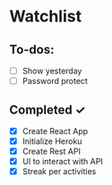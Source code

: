 # Watchlist

## To-dos:

- [ ] Show yesterday 
- [ ] Password protect
 
## Completed ✓

- [x] Create React App
- [x] Initialize Heroku
- [x] Create Rest API
- [x] UI to interact with API
- [x] Streak per activities
